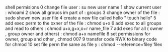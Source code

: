 shell permisions
0  change file user :  su new user name
1 show current user : whoami
2 show all grouos im part of : groups
3 change owner of the file : sudo shown new user  file
4 create a new file called hello " touch hello" 
5 add exec perm to the oxner of the file : chmod u+x
6 add exec to all groups and read to others : chmod u+x,g+x,o+r name_file
7 add exec for all ( owner , group owner and others) : chmod a+x namefile
8 set permissions for owner, group and other , chmod 007
9 transfer code RWX to binary code for chmod
10 set file perm the same as file y : chmod --reference=filey filex  
